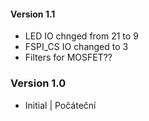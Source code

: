 #### Version 1.1
- LED IO chnged from 21 to 9
- FSPI_CS IO changed to 3
- Filters for MOSFET??
### Version 1.0
- Initial | Počáteční